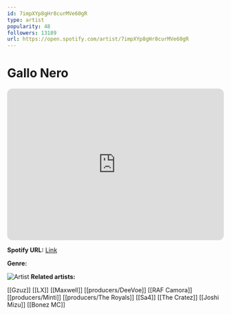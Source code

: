 ```yaml
---
id: 7impXYp8gHr8curMVe60gR
type: artist
popularity: 48
followers: 13189
url: https://open.spotify.com/artist/7impXYp8gHr8curMVe60gR
---
```

# Gallo Nero

<iframe style="border-radius:12px" src="https://open.spotify.com/embed/artist/7impXYp8gHr8curMVe60gR" width="100%" height="352" frameBorder="0" allowfullscreen="" allow="autoplay; clipboard-write; encrypted-media; fullscreen; picture-in-picture" loading="lazy"></iframe>

**Spotify URL:** [Link](https://open.spotify.com/artist/7impXYp8gHr8curMVe60gR)

**Genre:** 

![Artist](https://i.scdn.co/image/ab6761610000e5eb19cef8b4f4e044402992203e)
**Related artists:**

[[Gzuz]]
[[LX]]
[[Maxwell]]
[[producers/DeeVoe]]
[[RAF Camora]]
[[producers/Minti]]
[[producers/The Royals]]
[[Sa4]]
[[The Cratez]]
[[Joshi Mizu]]
[[Bonez MC]]
